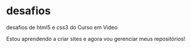 # desafios
 desafios de html5 e css3 do Curso em Video


Estou aprendendo a criar sites e agora vou gerenciar meus repositórios!

  
